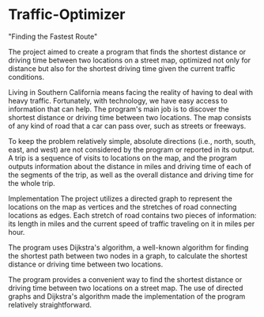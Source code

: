 # Traffic-Optimizer
"Finding the Fastest Route"

The project aimed to create a program that finds the shortest distance or driving time between two locations on a street map, optimized not only for distance but also for the shortest driving time given the current traffic conditions.


Living in Southern California means facing the reality of having to deal with heavy traffic. Fortunately, with technology, we have easy access to information that can help. The program's main job is to discover the shortest distance or driving time between two locations. The map consists of any kind of road that a car can pass over, such as streets or freeways.

To keep the problem relatively simple, absolute directions (i.e., north, south, east, and west) are not considered by the program or reported in its output. A trip is a sequence of visits to locations on the map, and the program outputs information about the distance in miles and driving time of each of the segments of the trip, as well as the overall distance and driving time for the whole trip.

Implementation
The project utilizes a directed graph to represent the locations on the map as vertices and the stretches of road connecting locations as edges. Each stretch of road contains two pieces of information: its length in miles and the current speed of traffic traveling on it in miles per hour.

The program uses Dijkstra's algorithm, a well-known algorithm for finding the shortest path between two nodes in a graph, to calculate the shortest distance or driving time between two locations.

The program provides a convenient way to find the shortest distance or driving time between two locations on a street map. The use of directed graphs and Dijkstra's algorithm made the implementation of the program relatively straightforward.
